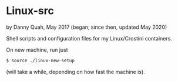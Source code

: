 # Linux-src

by Danny Quah, May 2017 (began; since then, updated May 2020)



Shell scripts and configuration files for my Linux/Crostini containers.

On new machine, run just

```bash
$ source ./linux-new-setup
```

(will take a while, depending on how fast the machine is).



